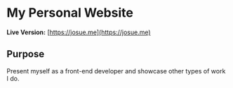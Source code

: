 # My Personal Website

**Live Version:** [https://josue.me](https://josue.me)

## Purpose
Present myself as a front-end developer and showcase other types of work I do.